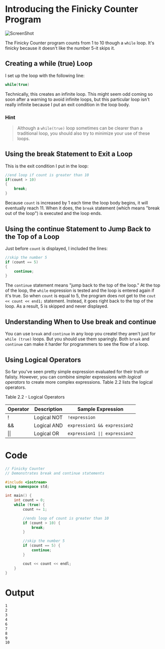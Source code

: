 # Introducing the Finicky Counter Program

![ScreenShot](../../web/Beginning_Cpp_Through_Game_Programming/Image_098.gif)

The Finicky Counter program counts from 1 to 10 though a `while` loop. It's finicky because it doesn't like the number 5-it skips it.

## Creating a while (true) Loop

I set up the loop with the following line:

```cpp
while(true)
```

Technically, this creates an infinite loop. This might seem odd coming so soon after a warning to avoid infinite loops, but this particular loop isn't really infinite because I put an exit condition in the loop body.


### Hint
> Although a `while(true)` loop sometimes can be clearer than a traditional loop, you should also try to minimize your use of these loops.

## Using the break Statement to Exit a Loop

This is the exit condition I put in the loop:

```cpp
//end loop if count is greater than 10
if(count > 10)
{
    break;
}
```

Because `count` is increased by 1 each time the loop body begins, it will eventually reach 11. When it does, the `break` statement (which means "break out of the loop") is executed and the loop ends.

## Using the continue Statement to Jump Back to the Top of a Loop

Just before `count` is displayed, I included the lines:
```cpp
//skip the number 5
if (count == 5)
{
    continue;
}
```

The `continue` statement means "jump back to the top of the loop." At the top of the loop, the `while` expression is tested and the loop is entered again if it's true. So when `count` is equal to 5, the program does not get to the `cout << count << end1;` statement. Instead, it goes right back to the top of the loop. As a result, 5 is skipped and never displayed.

## Understanding When to Use break and continue

You can use `break` and `continue` in any loop you createl they aren't just for `while (true)` loops. But you should use them sparingly. Both `break` and `continue` can make it harder for programmers to see the flow of a loop.

## Using Logical Operators

So far you've seen pretty simple expression evaluated for their truth or falisty. However, you can combine simpler expressions with *logical operators* to create more complex expressions. Table 2.2 lists the logical operators.

Table 2.2 - Logical Operators

| Operator 	| Description  	| Sample Expression 	|
|---	|---	|---	|
| ! 	| Logical NOT 	| `!expression` 	|
| && 	| Logical AND 	| `expression1 && expression2` 	|
| \|\| 	| Logical OR 	| `expression1 \|\| expression2` 	|

# Code
```cpp
// Finicky Counter 
// Demonstrates break and continue statements

#include <iostream>
using namespace std;

int main() {
	int count = 0;
	while (true) {
		count += 1;

		//ends loop of count is greater than 10
		if (count > 10) {
			break;
		}

		//skip the number 5
		if (count == 5) {
			continue;
		}

		cout << count << endl;
	}
}
```

# Output
```txt
1
2
3
4
6
7
8
9
10
```